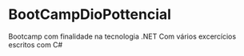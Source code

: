 # BootCampDioPottencial

Bootcamp com finalidade na tecnologia .NET 
Com vários excercícios escritos com C#
